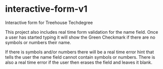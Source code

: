 # interactive-form-v1
 Interactive form for Treehouse Techdegree

This project also includes real time form validation for the name field. Once a user has started typing it will show the Green Checkmark if there are no symbols or numbers their name.

If there is symbols and/or numbers there will be a real time error hint that tells the user the name field cannot contain symbols or numbers. There is also a real time error if the user then erases the field and leaves it blank.
